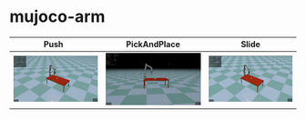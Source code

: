 # mujoco-arm

| &nbsp;&nbsp;&nbsp;&nbsp;Push&nbsp;&nbsp;&nbsp;&nbsp;&nbsp;&nbsp; | PickAndPlace | &nbsp;&nbsp;&nbsp;&nbsp;&nbsp;Slide&nbsp;&nbsp;&nbsp;&nbsp;&nbsp; |
|-----------------------|-----------------------|-----------------------|
| ![](figures/push.gif) | ![](figures/pap.gif) | ![](figures/slide.gif) |
